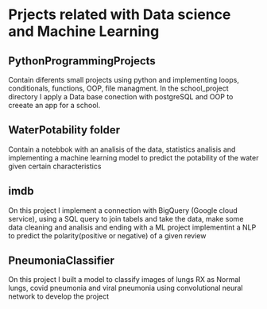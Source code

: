 # Prjects related with Data science and Machine Learning
## PythonProgrammingProjects
Contain diferents small projects using python and implementing loops, conditionals, functions, OOP, file managment. In the school_project directory I apply a Data base conection with postgreSQL and OOP to creeate an app for a school.
## WaterPotability folder
Contain a notebbok with an analisis of the data, statistics analisis and implementing a machine learning model to predict the potability of the water given certain characteristics
## imdb
On this project I implement a connection with BigQuery (Google cloud service), using a SQL query to join tabels and take the data, make some data cleaning and analisis and ending with a ML project implementint a NLP to predict the polarity(positive or negative) of a given review
## PneumoniaClassifier
On this project I built a model to classify images of lungs RX as Normal lungs, covid pneumonia and viral pneumonia using convolutional neural network to develop the project  
